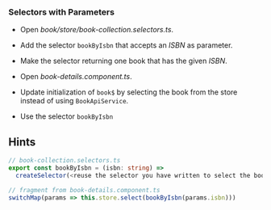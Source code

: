 ### Selectors with Parameters 

- Open _book/store/book-collection.selectors.ts_.
- Add the selector `bookByIsbn` that accepts an _ISBN_ as parameter.
- Make the selector returning one book that has the given _ISBN_.

- Open _book-details.component.ts_.
- Update initialization of `book$` by selecting the book from the store instead of using `BookApiService`.
- Use the selector `bookByIsbn`

## Hints

```ts
// book-collection.selectors.ts
export const bookByIsbn = (isbn: string) =>
  createSelector(<reuse the selector you have written to select the books>, books => books.find(book => book.isbn === isbn));

// fragment from book-details.component.ts
switchMap(params => this.store.select(bookByIsbn(params.isbn)))
```
